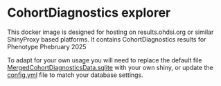 # CohortDiagnostics explorer

This docker image is designed for hosting on results.ohdsi.org or similar ShinyProxy based platforms. It contains CohortDiagnostics results for Phenotype Phebruary 2025

To adapt for your own usage you will need to replace the default file [MergedCohortDiagnosticsData.sqlite](data%2FMergedCohortDiagnosticsData.sqlite)
with your own shiny, or update the [config.yml](config.yml) file to match your database settings.

